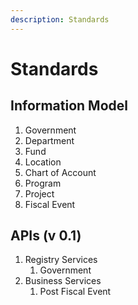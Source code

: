 ```yaml
---
description: Standards
---
```


# Standards

## Information Model

1. Government
2. Department
3. Fund
4. Location
5. Chart of Account
6. Program
7. Project
8. Fiscal Event

## APIs (v 0.1)

1. Registry Services
   1. Government
2. Business Services
   1. Post Fiscal Event
